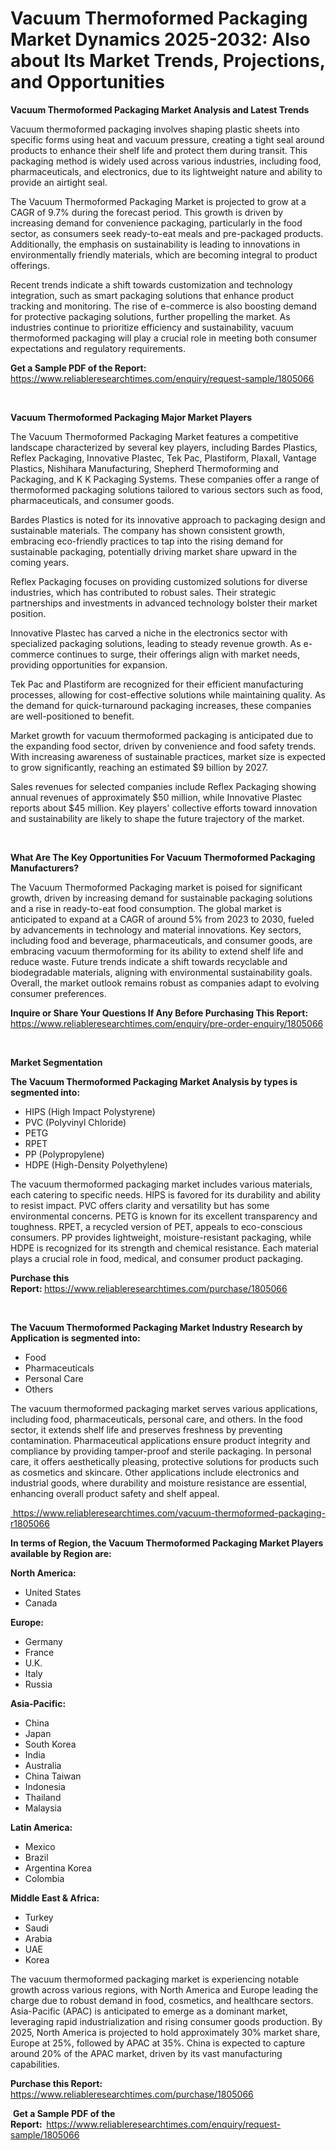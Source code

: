 <p><h1>Vacuum Thermoformed Packaging Market Dynamics 2025-2032: Also about Its Market Trends, Projections, and Opportunities</h1></p><p><strong>Vacuum Thermoformed Packaging Market Analysis and Latest Trends</strong></p>
<p><p>Vacuum thermoformed packaging involves shaping plastic sheets into specific forms using heat and vacuum pressure, creating a tight seal around products to enhance their shelf life and protect them during transit. This packaging method is widely used across various industries, including food, pharmaceuticals, and electronics, due to its lightweight nature and ability to provide an airtight seal.</p><p>The Vacuum Thermoformed Packaging Market is projected to grow at a CAGR of 9.7% during the forecast period. This growth is driven by increasing demand for convenience packaging, particularly in the food sector, as consumers seek ready-to-eat meals and pre-packaged products. Additionally, the emphasis on sustainability is leading to innovations in environmentally friendly materials, which are becoming integral to product offerings.</p><p>Recent trends indicate a shift towards customization and technology integration, such as smart packaging solutions that enhance product tracking and monitoring. The rise of e-commerce is also boosting demand for protective packaging solutions, further propelling the market. As industries continue to prioritize efficiency and sustainability, vacuum thermoformed packaging will play a crucial role in meeting both consumer expectations and regulatory requirements.</p></p>
<p><strong>Get a Sample PDF of the Report:&nbsp;</strong> <a href="https://www.reliableresearchtimes.com/enquiry/request-sample/1805066?utm_campaign=3386&utm_medium=2&utm_source=Github&utm_content=ia&utm_term=19042025&utm_id=vacuum-thermoformed-packaging">https://www.reliableresearchtimes.com/enquiry/request-sample/1805066</a></p>
<p>&nbsp;</p>
<p><strong>Vacuum Thermoformed Packaging Major Market Players</strong></p>
<p><p>The Vacuum Thermoformed Packaging Market features a competitive landscape characterized by several key players, including Bardes Plastics, Reflex Packaging, Innovative Plastec, Tek Pac, Plastiform, Plaxall, Vantage Plastics, Nishihara Manufacturing, Shepherd Thermoforming and Packaging, and K K Packaging Systems. These companies offer a range of thermoformed packaging solutions tailored to various sectors such as food, pharmaceuticals, and consumer goods.</p><p>Bardes Plastics is noted for its innovative approach to packaging design and sustainable materials. The company has shown consistent growth, embracing eco-friendly practices to tap into the rising demand for sustainable packaging, potentially driving market share upward in the coming years.</p><p>Reflex Packaging focuses on providing customized solutions for diverse industries, which has contributed to robust sales. Their strategic partnerships and investments in advanced technology bolster their market position.</p><p>Innovative Plastec has carved a niche in the electronics sector with specialized packaging solutions, leading to steady revenue growth. As e-commerce continues to surge, their offerings align with market needs, providing opportunities for expansion.</p><p>Tek Pac and Plastiform are recognized for their efficient manufacturing processes, allowing for cost-effective solutions while maintaining quality. As the demand for quick-turnaround packaging increases, these companies are well-positioned to benefit.</p><p>Market growth for vacuum thermoformed packaging is anticipated due to the expanding food sector, driven by convenience and food safety trends. With increasing awareness of sustainable practices, market size is expected to grow significantly, reaching an estimated $9 billion by 2027.</p><p>Sales revenues for selected companies include Reflex Packaging showing annual revenues of approximately $50 million, while Innovative Plastec reports about $45 million. Key players' collective efforts toward innovation and sustainability are likely to shape the future trajectory of the market.</p></p>
<p>&nbsp;</p>
<p><strong>What Are The Key Opportunities For Vacuum Thermoformed Packaging Manufacturers?</strong></p>
<p><p>The Vacuum Thermoformed Packaging market is poised for significant growth, driven by increasing demand for sustainable packaging solutions and a rise in ready-to-eat food consumption. The global market is anticipated to expand at a CAGR of around 5% from 2023 to 2030, fueled by advancements in technology and material innovations. Key sectors, including food and beverage, pharmaceuticals, and consumer goods, are embracing vacuum thermoforming for its ability to extend shelf life and reduce waste. Future trends indicate a shift towards recyclable and biodegradable materials, aligning with environmental sustainability goals. Overall, the market outlook remains robust as companies adapt to evolving consumer preferences.</p></p>
<p><strong>Inquire or Share Your Questions If Any Before Purchasing This Report:</strong> <a href="https://www.reliableresearchtimes.com/enquiry/pre-order-enquiry/1805066?utm_campaign=3386&utm_medium=2&utm_source=Github&utm_content=ia&utm_term=19042025&utm_id=vacuum-thermoformed-packaging">https://www.reliableresearchtimes.com/enquiry/pre-order-enquiry/1805066</a></p>
<p>&nbsp;</p>
<p><strong>Market Segmentation</strong></p>
<p><strong>The Vacuum Thermoformed Packaging Market Analysis by types is segmented into:</strong></p>
<p><ul><li>HIPS (High Impact Polystyrene)</li><li>PVC (Polyvinyl Chloride)</li><li>PETG</li><li>RPET</li><li>PP (Polypropylene)</li><li>HDPE (High-Density Polyethylene)</li></ul></p>
<p><p>The vacuum thermoformed packaging market includes various materials, each catering to specific needs. HIPS is favored for its durability and ability to resist impact. PVC offers clarity and versatility but has some environmental concerns. PETG is known for its excellent transparency and toughness. RPET, a recycled version of PET, appeals to eco-conscious consumers. PP provides lightweight, moisture-resistant packaging, while HDPE is recognized for its strength and chemical resistance. Each material plays a crucial role in food, medical, and consumer product packaging.</p></p>
<p><strong>Purchase this Report:&nbsp;</strong><a href="https://www.reliableresearchtimes.com/purchase/1805066?utm_campaign=3386&utm_medium=2&utm_source=Github&utm_content=ia&utm_term=19042025&utm_id=vacuum-thermoformed-packaging">https://www.reliableresearchtimes.com/purchase/1805066</a></p>
<p>&nbsp;</p>
<p><strong>The Vacuum Thermoformed Packaging Market Industry Research by Application is segmented into:</strong></p>
<p><ul><li>Food</li><li>Pharmaceuticals</li><li>Personal Care</li><li>Others</li></ul></p>
<p><p>The vacuum thermoformed packaging market serves various applications, including food, pharmaceuticals, personal care, and others. In the food sector, it extends shelf life and preserves freshness by preventing contamination. Pharmaceutical applications ensure product integrity and compliance by providing tamper-proof and sterile packaging. In personal care, it offers aesthetically pleasing, protective solutions for products such as cosmetics and skincare. Other applications include electronics and industrial goods, where durability and moisture resistance are essential, enhancing overall product safety and shelf appeal.</p></p>
<p><a href="https://www.reliableresearchtimes.com/vacuum-thermoformed-packaging-r1805066?utm_campaign=3386&utm_medium=2&utm_source=Github&utm_content=ia&utm_term=19042025&utm_id=vacuum-thermoformed-packaging">&nbsp;https://www.reliableresearchtimes.com/vacuum-thermoformed-packaging-r1805066</a></p>
<p><strong>In terms of Region, the Vacuum Thermoformed Packaging Market Players available by Region are:</strong></p>
<p>
    <p> <strong> North America: </strong>
        <ul>
            <li>United States</li>
            <li>Canada</li>
        </ul>
        </p> 
    <p> <strong> Europe: </strong>
        <ul>
            <li>Germany</li>
            <li>France</li>
            <li>U.K.</li>
            <li>Italy</li>
            <li>Russia</li>
        </ul>
        </p> 
    <p> <strong> Asia-Pacific: </strong>
        <ul>
            <li>China</li>
            <li>Japan</li>
            <li>South Korea</li>
            <li>India</li>
            <li>Australia</li>
            <li>China Taiwan</li>
            <li>Indonesia</li>
            <li>Thailand</li>
            <li>Malaysia</li>
        </ul>
        </p> 
    <p> <strong> Latin America: </strong>
        <ul>
            <li>Mexico</li>
            <li>Brazil</li>
            <li>Argentina Korea</li>
            <li>Colombia</li>
        </ul>
        </p> 
    <p> <strong> Middle East & Africa: </strong>
        <ul>
            <li>Turkey</li>
            <li>Saudi</li>
            <li>Arabia</li>
            <li>UAE</li>
            <li>Korea</li>
        </ul>
    </p>
    </p>
<p><p>The vacuum thermoformed packaging market is experiencing notable growth across various regions, with North America and Europe leading the charge due to robust demand in food, cosmetics, and healthcare sectors. Asia-Pacific (APAC) is anticipated to emerge as a dominant market, leveraging rapid industrialization and rising consumer goods production. By 2025, North America is projected to hold approximately 30% market share, Europe at 25%, followed by APAC at 35%. China is expected to capture around 20% of the APAC market, driven by its vast manufacturing capabilities.</p></p>
<p><strong>Purchase this Report: </strong><a href="https://www.reliableresearchtimes.com/purchase/1805066?utm_campaign=3386&utm_medium=2&utm_source=Github&utm_content=ia&utm_term=19042025&utm_id=vacuum-thermoformed-packaging">https://www.reliableresearchtimes.com/purchase/1805066</a></p>
<p>&nbsp;<strong>Get a Sample PDF of the Report:&nbsp;&nbsp;</strong><a href="https://www.reliableresearchtimes.com/enquiry/request-sample/1805066?utm_campaign=3386&utm_medium=2&utm_source=Github&utm_content=ia&utm_term=19042025&utm_id=vacuum-thermoformed-packaging">https://www.reliableresearchtimes.com/enquiry/request-sample/1805066</a></p>
<p><strong></strong></p>
<p><p></p><p></p><p></p></p>